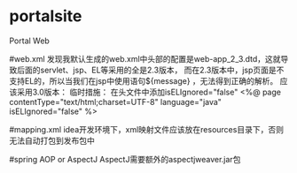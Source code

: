 # portalsite
Portal Web

#web.xml
发现我默认生成的web.xml中头部的配置是web-app_2_3.dtd，这就导致后面的servlet、jsp、EL等采用的全是2.3版本，
而在2.3版本中，jsp页面是不支持EL的，所以当我们在jsp中使用语句${message} ，无法得到正确的解析。
应该采用3.0版本：
<web-app xmlns:xsi="http://www.w3.org/2001/XMLSchema-instance" xmlns="http://java.sun.com/xml/ns/javaee"
         xsi:schemaLocation="http://java.sun.com/xml/ns/javaee http://java.sun.com/xml/ns/javaee/web-app_3_0.xsd"
         id="WebApp_ID" version="3.0">
 临时措施：
 在头文件中添加isELIgnored="false"
 <%@ page contentType="text/html;charset=UTF-8" language="java" isELIgnored="false" %>
 
 #mapping.xml
 idea开发环境下，xml映射文件应该放在resources目录下，否则无法自动打包到发布包中
 
 #spring AOP or AspectJ
AspectJ需要额外的aspectjweaver.jar包